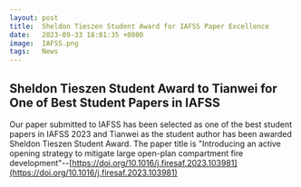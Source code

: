 ```yaml
---
layout: post
title:  Sheldon Tieszen Student Award for IAFSS Paper Excellence
date:   2023-09-33 18:01:35 +0800
image:  IAFSS.png
tags:   News
---
```

## Sheldon Tieszen Student Award to Tianwei for One of Best Student Papers in IAFSS

Our paper submitted to IAFSS has been selected as one of the best student papers in IAFSS 2023 and Tianwei as the student author has been awarded Sheldon Tieszen Student Award. The paper title is "Introducing an active opening strategy to mitigate large open-plan compartment fire development"--[https://doi.org/10.1016/j.firesaf.2023.103981](https://doi.org/10.1016/j.firesaf.2023.103981)
